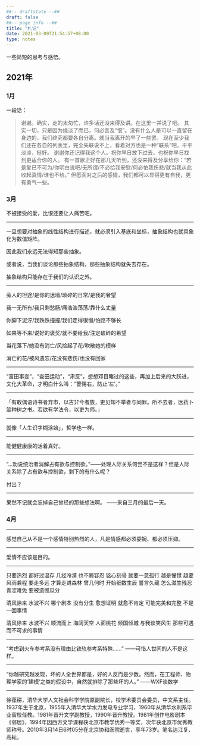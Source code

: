 ```yaml
---
##-- draftstate --##
draft: false
##-- page info --##
title: "札记"
date: 2021-03-09T21:54:57+08:00
type: notes
---
```


一些简短的思考与感悟。

<!--more-->

## 2021年

### 1月

一段话：

> 谢谢。确实，走的太匆忙，许多话还没来得及讲。在这里一并说了吧。
> 其实一切，只是因为缘淡了而已，何必言及“恨”。没有什么人是可以一直留在身边的，我们终究都要各自分离。就当我离开的早了一些罢。
> 现在至少我们还在各自的列表里，完全失联说不上，看着对方也是一种“联系”吧。平平淡淡，挺好。
> 谢谢你还记得我这个人。祝你早日放下过去，也祝你早日找到更适合你的人。
> 有一首歌正好在那几天听到，还没来得及分享给你：“若是爱已不可为/你明白说吧/无所谓/不必给我安慰/何必怕我伤悲/就当我从此收起真情/谁也不给。”
> 但愿面对之后的感情，我们都可以显得更有自我，更有勇气一些。


### 3月

不被接受的爱，比恨还要让人痛苦吧。

---

一旦想要对抽象的线性结构进行描述，就必须引入基底和坐标，抽象结构也就具象化为数值矩阵。

因此我们永远无法得知那些抽象。

或者说，当我们谈论那些抽象结构，那些抽象结构就失去存在。

抽象结构只能存在于我们的认识之外。

---

旁人的坦途/是你的迷墙/琐碎的日常/是我的奢望

我一无所有/我只剩愁肠/痛浩浩荡荡/靠什么丈量

你脚下泥泞/我跌跌撞撞/我们走得很慢/怕路不够长

如果等不来/说好的褒奖/就不要给我/注定破碎的希望

当花落下/她没有消亡/风捡起了花/吹散她的模样

消亡的花/被风遗忘/花没有悲伤/也没有回家

---

“富田事变”，“查田运动”，“肃反”，想想邓目睹过的这些，再加上后来的大跃进，文化大革命，才明白什么叫：“警惕右，防止‘左’。”

---

「有敢偶语诗书者弃市，以古非今者族，吏见知不举者与同罪。所不去者，医药卜筮种树之书。若欲有学法令，以吏为师。」

---

就像「人生识字糊涂始」，哲学也一样。

---

能健健康康的活着真好。

---

“...劝说统治者消解占有欲与控制欲。”——处理人际关系何尝不是这样？但是人际关系除了占有欲与控制欲，剩下的有什么呢？

付出？

---

果然不记就会忘掉自己曾经的那些想法啊。 ——来自三月的最后一天。

### 4月

---

感觉自己从不是一个感情特别热烈的人，凡是情感都必须委婉、都必须压抑。

---

爱情不应该是目的。

---

只要热烈 都好过温存
几经冷漠 也不屑容忍
铭心刻骨 就要一意孤行
越是憧憬 越要风雨兼程
要走多远 才算走进森林
曾几何时 开始细数生辰
誓言久藏 怎么滋生残忍
青涩难免 要被遗憾瓜分

清风徐来 水波不兴
哪个剧本 没有分生
愈想证明 就愈不肯定
可能完美和完整 不是一回事情

清风徐来 水波不兴
顺流而上 海阔天空
人面桃花 倾国倾城
与我谈笑风生 那些可遇而不可求的事情

---

“考虑到火车参考系没有理由比铁轨参考系特殊......”
——可惜人世间的人不是这样。

---

“你越研究越发现，坏的人全世界都是，好的人反而是少数。然而，在工程师、物理学家的‘建模’之类的假设中，自然就排除了那些坏的人。”
——WXF谈数学

---

徐葆耕，清华大学人文社会科学学院原副院长，校学术委员会委员，中文系主任。1937年生于北京，1955年入清华大学水力发电专业学习，1960年从清华水利系毕业留校任教。1981年晋升文学副教授，1990年晋升教授。1981年创作电影剧本《邻居》，1994年因西方文学课程获北京市教学优秀一等奖，次年获北京市优秀教师称号。2010年3月14日6时05分在北京协和医院逝世，享年73岁。笔名达江复、高耘。